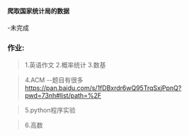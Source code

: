 #### 爬取国家统计局的数据
-未完成
### 作业:
>1.英语作文
>2.概率统计
>3.数基

>4.ACM --题目有很多
https://pan.baidu.com/s/1fDBxrdr6wQ95TrqSxjPpnQ?pwd=73nh#list/path=%2F

>5.python程序实验

>6.高数


